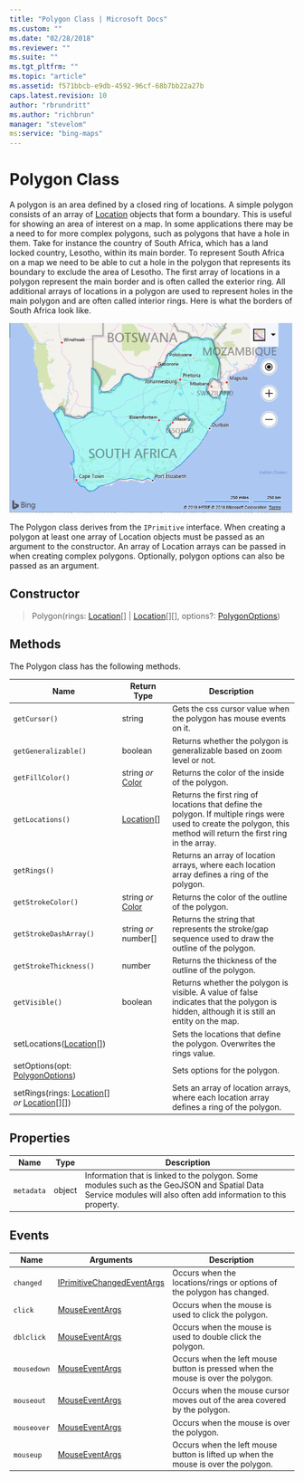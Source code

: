 ```yaml
---
title: "Polygon Class | Microsoft Docs"
ms.custom: ""
ms.date: "02/28/2018"
ms.reviewer: ""
ms.suite: ""
ms.tgt_pltfrm: ""
ms.topic: "article"
ms.assetid: f571bbcb-e9db-4592-96cf-68b7bb22a27b
caps.latest.revision: 10
author: "rbrundritt"
ms.author: "richbrun"
manager: "stevelom"
ms:service: "bing-maps"
---
```

# Polygon Class
A polygon is an area defined by a closed ring of locations. A simple polygon consists of an array of [Location](../v8-web-control/location-class.md) objects that form a boundary. This is useful for showing an area of interest on a map. In some applications there may be a need to for more complex polygons, such as polygons that have a hole in them. Take for instance the country of South Africa, which has a land locked country, Lesotho, within its main border. To represent South Africa on a map we need to be able to cut a hole in the polygon that represents its boundary to exclude the area of Lesotho. The first array of locations in a polygon represent the main border and is often called the exterior ring. All additional arrays of locations in a polygon are used to represent holes in the main polygon and are often called interior rings. Here is what the borders of South Africa look like.

![BMV8_SouthAfricaBorders](../v8-web-control/media/bmv8-southafricaborders.png)
 
The Polygon class derives from the `IPrimitive` interface. When creating a polygon at least one array of Location objects must be passed as an argument to the constructor. An array of Location arrays can be passed in when creating complex polygons. Optionally, polygon options can also be passed as an argument.

## Constructor

> Polygon(rings: [Location](../v8-web-control/location-class.md)[] | [Location](../v8-web-control/location-class.md)[][], options?: [PolygonOptions](../v8-web-control/polygonoptions-object.md))

## Methods

The Polygon class has the following methods.

Name                                                | Return Type           | Description
--------------------------------------------------- | --------------------- | -------------------------------------------------------
`getCursor()`	| string | Gets the css cursor value when the polygon has mouse events on it.
`getGeneralizable()` | boolean | Returns whether the polygon is generalizable based on zoom level or not.
`getFillColor()`                                    | string _or_ [Color](../v8-web-control/color-class.md)     | Returns the color of the inside of the polygon.
`getLocations()`                                    | [Location](../v8-web-control/location-class.md)[]            | Returns the first ring of locations that define the polygon. If multiple rings were used to create the polygon, this method will return the first ring in the array.
`getRings()`                                        |                       | Returns an array of location arrays, where each location array defines a ring of the polygon.
`getStrokeColor()`                                  | string _or_ [Color](../v8-web-control/color-class.md)     | Returns the color of the outline of the polygon.
`getStrokeDashArray()`                              | string _or_ number[]  | Returns the string that represents the stroke/gap sequence used to draw the outline of the polygon.
`getStrokeThickness()`                              | number                | Returns the thickness of the outline of the polygon.
`getVisible()`                                      | boolean               | Returns whether the polygon is visible. A value of false indicates that the polygon is hidden, although it is still an entity on the map.
setLocations([Location](../v8-web-control/location-class.md)[])                          |                       | Sets the locations that define the polygon. Overwrites the rings value.
setOptions(opt: [PolygonOptions](../v8-web-control/polygonoptions-object.md))                  |                       | Sets options for the polygon.
setRings(rings: [Location](../v8-web-control/location-class.md)[] _or_ [Location](../v8-web-control/location-class.md)[][])     |                       | Sets an array of location arrays, where each location array defines a ring of the polygon.


## Properties

Name                | Type               | Description
------------------- | ------------------ | ------------------------------------------
`metadata`            | object             | Information that is linked to the polygon. Some modules such as the GeoJSON and Spatial Data Service modules will also often add information to this property.

## Events

| Name      | Arguments      | Description                                                                        |
|-----------|----------------|------------------------------------------------------------------------------------|
| `changed` | [IPrimitiveChangedEventArgs](../v8-web-control/iprimitivechangedeventargs-object.md) | Occurs when the locations/rings or options of the polygon has changed. |
| `click`     | [MouseEventArgs](../v8-web-control/mouseeventargs-object.md) | Occurs when the mouse is used to click the polygon.                       |
`dblclick` | [MouseEventArgs](../v8-web-control/mouseeventargs-object.md) | Occurs when the mouse is used to double click the polygon.
| `mousedown` | [MouseEventArgs](../v8-web-control/mouseeventargs-object.md) | Occurs when the left mouse button is pressed when the mouse is over the polygon.   |
| `mouseout`  | [MouseEventArgs](../v8-web-control/mouseeventargs-object.md) | Occurs when the mouse cursor moves out of the area covered by the polygon.|
| `mouseover` | [MouseEventArgs](../v8-web-control/mouseeventargs-object.md) | Occurs when the mouse is over the polygon.                                |
| `mouseup`   | [MouseEventArgs](../v8-web-control/mouseeventargs-object.md) | Occurs when the left mouse button is lifted up when the mouse is over the polygon. |